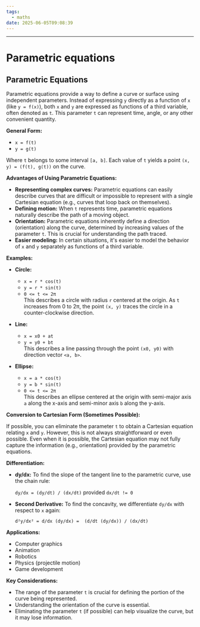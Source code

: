 ```yaml
---
tags:
  - maths
date: 2025-06-05T09:08:39
---
```

---  
# Parametric equations  
## Parametric Equations  
  
Parametric equations provide a way to define a curve or surface using independent parameters. Instead of expressing `y` directly as a function of `x` (like `y = f(x)`), both `x` and `y` are expressed as functions of a third variable, often denoted as `t`. This parameter `t` can represent time, angle, or any other convenient quantity.  
  
**General Form:**  
  
*   `x = f(t)`  
*   `y = g(t)`  
  
Where `t` belongs to some interval `[a, b]`.  Each value of `t` yields a point `(x, y) = (f(t), g(t))` on the curve.  
  
**Advantages of Using Parametric Equations:**  
  
*   **Representing complex curves:**  Parametric equations can easily describe curves that are difficult or impossible to represent with a single Cartesian equation (e.g., curves that loop back on themselves).  
*   **Defining motion:** When `t` represents time, parametric equations naturally describe the path of a moving object.  
*   **Orientation:** Parametric equations inherently define a direction (orientation) along the curve, determined by increasing values of the parameter `t`. This is crucial for understanding the path traced.  
*   **Easier modeling:** In certain situations, it's easier to model the behavior of `x` and `y` separately as functions of a third variable.  
  
**Examples:**  
  
*   **Circle:**  
    *   `x = r * cos(t)`  
    *   `y = r * sin(t)`  
    *   `0 <= t <= 2π`  
    This describes a circle with radius `r` centered at the origin.  As `t` increases from 0 to 2π, the point `(x, y)` traces the circle in a counter-clockwise direction.  
  
*   **Line:**  
    *   `x = x0 + at`  
    *   `y = y0 + bt`  
    This describes a line passing through the point `(x0, y0)` with direction vector `<a, b>`.  
  
*   **Ellipse:**  
    *   `x = a * cos(t)`  
    *   `y = b * sin(t)`  
    *   `0 <= t <= 2π`  
    This describes an ellipse centered at the origin with semi-major axis `a` along the x-axis and semi-minor axis `b` along the y-axis.  
  
**Conversion to Cartesian Form (Sometimes Possible):**  
  
If possible, you can eliminate the parameter `t` to obtain a Cartesian equation relating `x` and `y`. However, this is not always straightforward or even possible. Even when it is possible, the Cartesian equation may not fully capture the information (e.g., orientation) provided by the parametric equations.  
  
**Differentiation:**  
  
*   **dy/dx:**  To find the slope of the tangent line to the parametric curve, use the chain rule:  
  
    `dy/dx = (dy/dt) / (dx/dt)`   provided `dx/dt != 0`  
  
*   **Second Derivative:**  To find the concavity, we differentiate `dy/dx` with respect to `x` again:  
  
    `d²y/dx² = d/dx (dy/dx) =  (d/dt (dy/dx)) / (dx/dt)`  
  
**Applications:**  
  
*   Computer graphics  
*   Animation  
*   Robotics  
*   Physics (projectile motion)  
*   Game development  
  
**Key Considerations:**  
  
*   The range of the parameter `t` is crucial for defining the portion of the curve being represented.  
*   Understanding the orientation of the curve is essential.  
*   Eliminating the parameter `t` (if possible) can help visualize the curve, but it may lose information.  
